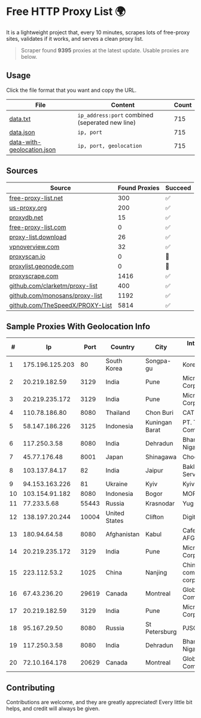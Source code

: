 
# Free HTTP Proxy List 🌍

It is a lightweight project that, every 10 minutes, scrapes lots of free-proxy sites, validates if it works, and serves a clean proxy list.


> Scraper found **9395** proxies at the latest update. Usable proxies are below.

## Usage

Click the file format that you want and copy the URL.


|File|Content|Count|
|----|-------|-----|
|[data.txt](https://raw.githubusercontent.com/themiralay/Proxy-List-World/master/data.txt)|`ip_address:port` combined (seperated new line)|715|
|[data.json](https://raw.githubusercontent.com/themiralay/Proxy-List-World/master/data.json)|`ip, port`|715|
|[data-with-geolocation.json](https://raw.githubusercontent.com/themiralay/Proxy-List-World/master/data-with-geolocation.json)|`ip, port, geolocation`|715|

## Sources

|Source|Found Proxies|Succeed|
|------|-------------|-------|
|[free-proxy-list.net](https://free-proxy-list.net)|300|✅|
|[us-proxy.org](https://www.us-proxy.org)|200|✅|
|[proxydb.net](http://proxydb.net)|15|✅|
|[free-proxy-list.com](https://free-proxy-list.com/?page=&port=&type%5B%5D=http&type%5B%5D=https&up_time=0&search=Search)|0|✅|
|[proxy-list.download](https://www.proxy-list.download/HTTP)|26|✅|
|[vpnoverview.com](https://vpnoverview.com/privacy/anonymous-browsing/free-proxy-servers)|32|✅|
|[proxyscan.io](https://www.proxyscan.io)|0|🚫|
|[proxylist.geonode.com](https://proxylist.geonode.com/api/proxy-list?limit=300&page=1&sort_by=lastChecked&sort_type=desc&protocols=http,https)|0|🚫|
|[proxyscrape.com](https://api.proxyscrape.com/v2/?request=displayproxies&protocol=http&timeout=10000&country=all&ssl=all&anonymity=all)|1416|✅|
|[github.com/clarketm/proxy-list](https://raw.githubusercontent.com/clarketm/proxy-list/master/proxy-list-raw.txt)|400|✅|
|[github.com/monosans/proxy-list](https://raw.githubusercontent.com/monosans/proxy-list/main/proxies/http.txt)|1192|✅|
|[github.com/TheSpeedX/PROXY-List](https://raw.githubusercontent.com/TheSpeedX/PROXY-List/master/http.txt)|5814|✅|


## Sample Proxies With Geolocation Info

|#|Ip|Port|Country|City|Internet Service Provider|
|-|--|----|-------|----|-------------------------|
|1|175.196.125.203|80|South Korea|Songpa-gu|Korea Telecom|
|2|20.219.182.59|3129|India|Pune|Microsoft Corporation|
|3|20.219.235.172|3129|India|Pune|Microsoft Corporation|
|4|110.78.186.80|8080|Thailand|Chon Buri|CAT-BB|
|5|58.147.186.226|3125|Indonesia|Kuningan Barat|PT. Transhybrid Communication|
|6|117.250.3.58|8080|India|Dehradun|Bharat Sanchar Nigam Ltd|
|7|45.77.176.48|8001|Japan|Shinagawa|Choopa|
|8|103.137.84.17|82|India|Jaipur|Bakliwal Telecom Services Pvt Ltd|
|9|94.153.163.226|81|Ukraine|Kyiv|Kyivstar UA|
|10|103.154.91.182|8080|Indonesia|Bogor|MORATELINDONAP|
|11|77.233.5.68|55443|Russia|Krasnodar|Yug-Link|
|12|138.197.20.244|10004|United States|Clifton|DigitalOcean, LLC|
|13|180.94.64.58|8080|Afghanistan|Kabul|Cafe-AFGHANTELECOM|
|14|20.219.235.172|3129|India|Pune|Microsoft Corporation|
|15|223.112.53.2|1025|China|Nanjing|China Mobile communications corporation|
|16|67.43.236.20|29619|Canada|Montreal|GloboTech Communications|
|17|20.219.182.59|3129|India|Pune|Microsoft Corporation|
|18|95.167.29.50|8080|Russia|St Petersburg|PJSC Rostelecom|
|19|117.250.3.58|8080|India|Dehradun|Bharat Sanchar Nigam Ltd|
|20|72.10.164.178|20629|Canada|Montreal|GloboTech Communications|



## Contributing

Contributions are welcome, and they are greatly appreciated! Every
little bit helps, and credit will always be given.

